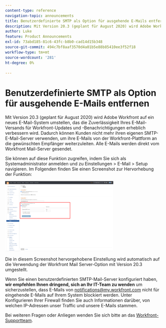 ```yaml
---
content-type: reference
navigation-topic: announcements
title: Benutzerdefinierte SMTP als Option für ausgehende E-Mails entfernen
description: Mit Version 20.3 (geplant für August 2020) wird Adobe Workfront auf ein neues E-Mail-System umstellen, das die Zuverlässigkeit Ihres E-Mail-Versands für Workfront-Updates und -Benachrichtigungen erheblich verbessern wird. Dadurch können Kunden nicht mehr ihren eigenen SMTP-E-Mail-Server verwenden, um ihre E-Mails von der Workfront-Plattform an die gewünschten Empfänger weiterzuleiten. Alle E-Mails werden direkt vom Workfront Mail-Server gesendet.
author: Luke
feature: Product Announcements
exl-id: 73abd185-81c6-43fc-b8b0-cad14d15b348
source-git-commit: 494c7bf8aaf3570d4a01b5e88b85410ee3f52f18
workflow-type: tm+mt
source-wordcount: '281'
ht-degree: 0%

---
```


# Benutzerdefinierte SMTP als Option für ausgehende E-Mails entfernen

Mit Version 20.3 (geplant für August 2020) wird Adobe Workfront auf ein neues E-Mail-System umstellen, das die Zuverlässigkeit Ihres E-Mail-Versands für Workfront-Updates und -Benachrichtigungen erheblich verbessern wird. Dadurch können Kunden nicht mehr ihren eigenen SMTP-E-Mail-Server verwenden, um ihre E-Mails von der Workfront-Plattform an die gewünschten Empfänger weiterzuleiten. Alle E-Mails werden direkt vom Workfront Mail-Server gesendet.

Sie können auf diese Funktion zugreifen, indem Sie sich als Systemadministrator anmelden und zu Einstellungen > E-Mail > Setup navigieren. Im Folgenden finden Sie einen Screenshot zur Hervorhebung der Funktion:

![E-Mail-Server-Einstellungen](assets/email-server-settings-350x226.png)

Die in diesem Screenshot hervorgehobene Einstellung wird automatisch auf die Verwendung der Workfront Mail Server-Option mit Version 20.3 umgestellt.

Wenn Sie einen benutzerdefinierten SMTP-Mail-Server konfiguriert haben, **wir empfehlen Ihnen dringend, sich an Ihr IT-Team zu wenden** um sicherzustellen, dass E-Mails von notifications@my.workfront.com nicht für eingehende E-Mails auf Ihrem System blockiert werden. Unter Konfigurieren Ihrer Firewall finden Sie auch Informationen darüber, von welchen IP-Adressen unser Traffic und unsere E-Mails stammen.

Bei weiteren Fragen oder Anliegen wenden Sie sich bitte an das [Workfront-Supportteam](https://one.workfront.com/s/support?language=en_US).

